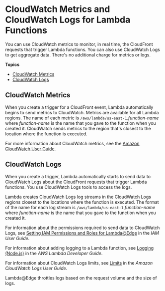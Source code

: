 # CloudWatch Metrics and CloudWatch Logs for Lambda Functions<a name="lambda-cloudwatch-metrics-logging"></a>

You can use CloudWatch metrics to monitor, in real time, the CloudFront requests that trigger Lambda functions\. You can also use CloudWatch Logs to get aggregate data\. There's no additional charge for metrics or logs\.

**Topics**
+ [CloudWatch Metrics](#lambda-cloudwatch-metrics)
+ [CloudWatch Logs](#lambda-cloudwatch-logs)

## CloudWatch Metrics<a name="lambda-cloudwatch-metrics"></a>

When you create a trigger for a CloudFront event, Lambda automatically begins to send metrics to CloudWatch\. Metrics are available for all Lambda regions\. The name of each metric is `/aws/lambda/us-east-1`\.*function\-name* where *function\-name* is the name that you gave to the function when you created it\. CloudWatch sends metrics to the region that's closest to the location where the function is executed\.

For more information about CloudWatch metrics, see the [Amazon CloudWatch User Guide](http://docs.aws.amazon.com/AmazonCloudWatch/latest/monitoring/)\.

## CloudWatch Logs<a name="lambda-cloudwatch-logs"></a>

When you create a trigger, Lambda automatically starts to send data to CloudWatch Logs about the CloudFront requests that trigger Lambda functions\. You use CloudWatch Logs tools to access the logs\.

Lambda creates CloudWatch Logs log streams in the CloudWatch Logs regions closest to the locations where the function is executed\. The format of the name for each log stream is `/aws/lambda/us-east-1`\.*function\-name* where *function\-name* is the name that you gave to the function when you created it\. 

For information about the permissions required to send data to CloudWatch Logs, see [Setting IAM Permissions and Roles for Lambda@Edge](http://docs.aws.amazon.com/lambda/latest/dg/lambda-edge.html#lambda-edge-permissions) in the *IAM User Guide*\.

For information about adding logging to a Lambda function, see [Logging \(Node\.js\)](http://docs.aws.amazon.com/lambda/latest/dg/nodejs-prog-model-logging.html) in the *AWS Lambda Developer Guide*\.

For information about CloudWatch Logs limits, see [Limits](http://docs.aws.amazon.com/AmazonCloudWatch/latest/logs/cloudwatch_limits_cwl.html) in the *Amazon CloudWatch Logs User Guide*\.

Lambda@Edge throttles logs based on the request volume and the size of logs\.